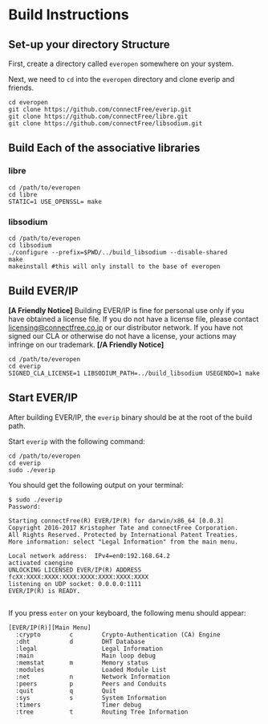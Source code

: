 # Build Instructions

## Set-up your directory Structure

First, create a directory called ```everopen``` somewhere on your system.

Next, we need to ```cd``` into the ```everopen``` directory and clone everip and friends.

```
cd everopen
git clone https://github.com/connectFree/everip.git
git clone https://github.com/connectFree/libre.git
git clone https://github.com/connectFree/libsodium.git
```

## Build Each of the associative libraries

### libre

```
cd /path/to/everopen
cd libre
STATIC=1 USE_OPENSSL= make
```

### libsodium

```
cd /path/to/everopen
cd libsodium
./configure --prefix=$PWD/../build_libsodium --disable-shared
make
makeinstall #this will only install to the base of everopen
```

## Build EVER/IP

**[A Friendly Notice]**
Building EVER/IP is fine for personal use only if you have obtained a license file.
If you do not have a license file, please contact <licensing@connectfree.co.jp> or our distributor network.
If you have not signed our CLA or otherwise do not have a license, your actions may infringe on our trademark.
**[/A Friendly Notice]**

```
cd /path/to/everopen
cd everip
SIGNED_CLA_LICENSE=1 LIBSODIUM_PATH=../build_libsodium USEGENDO=1 make
```

## Start EVER/IP

After building EVER/IP, the ```everip``` binary should be at the root of the build path.

Start ```everip``` with the following command:

```
cd /path/to/everopen
cd everip
sudo ./everip
```

You should get the following output on your terminal:

```
$ sudo ./everip
Password:

Starting connectFree(R) EVER/IP(R) for darwin/x86_64 [0.0.3]
Copyright 2016-2017 Kristopher Tate and connectFree Corporation.
All Rights Reserved. Protected by International Patent Treaties.
More information: select "Legal Information" from the main menu.

Local network address:  IPv4=en0:192.168.64.2 
activated caengine
UNLOCKING LICENSED EVER/IP(R) ADDRESS
fcXX:XXXX:XXXX:XXXX:XXXX:XXXX:XXXX:XXXX
listening on UDP socket: 0.0.0.0:1111
EVER/IP(R) is READY.


```

If you press ```enter``` on your keyboard, the following menu should appear:

```
[EVER/IP(R)][Main Menu]
  :crypto        c        Crypto-Authentication (CA) Engine
  :dht           d        DHT Database
  :legal                  Legal Information
  :main                   Main loop debug
  :memstat       m        Memory status
  :modules                Loaded Module List
  :net           n        Network Information
  :peers         p        Peers and Conduits
  :quit          q        Quit
  :sys           s        System Information
  :timers                 Timer debug
  :tree          t        Routing Tree Information
```

